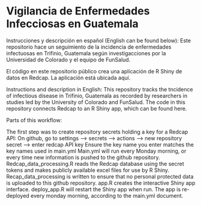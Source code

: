 # Vigilancia de Enfermedades Infecciosas en Guatemala

Instrucciones y descripción en español (English can be found below): Este repositorio hace un seguimiento de la incidencia de enfermedades infectuosas en Trifinio, Guatemala según investigacciones por la Universidad de Colorado y el equipo de FunSalud.

El código en este repositorio público crea una aplicación de R Shiny de datos en Redcap. La aplicación está ubicada aquí.

Instructions and description in English: This repository tracks the tncidence of infectious disease in Trifinio, Guatemala as recorded by researchers in studies led by the University of Colorado and FunSalud. The code in this repository connects Redcap to an R Shiny app, which can be found here.

Parts of this workflow:

The first step was to create repository secrets holding a key for a Redcap API: On github, go to settings --> secrets --> actions --> new repository secret --> enter redcap API key
Ensure the key name you enter matches the key names used in main.yml
Main.yml will run every Monday morning, or every time new information is pushed to the github repository.
Redcap_data_processing.R reads the Redcap database using the secret tokens and makes publicly available excel files for use by R Shiny. Recap_data_processing is written to ensure that no personal protected data is uploaded to this github repository.
app.R creates the interactive Shiny app interface.
deploy_app.R will restart the Shiny app when run. The app is re-deployed every monday morning, according to the main.yml document.
